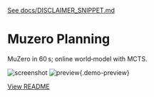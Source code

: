 [See docs/DISCLAIMER_SNIPPET.md](../DISCLAIMER_SNIPPET.md)

# Muzero Planning

MuZero in 60 s; online world‑model with MCTS.

![screenshot](https://colab.research.google.com/assets/colab-badge.svg)
![preview](https://media.giphy.com/media/hvRJCLFzcasrR4ia7z/giphy.gif){.demo-preview}


[View README](../../alpha_factory_v1/demos/muzero_planning/README.md)
